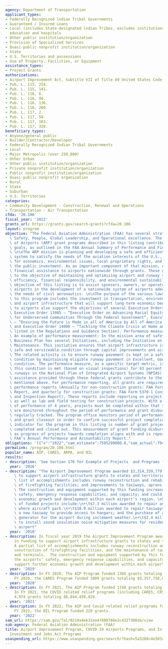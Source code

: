 ```yaml
---
agency: Department of Transportation
applicant_types:
- Federally Recognized lndian Tribal Governments
- Guaranteed / Insured Loans
- Local (includes State-designated lndian Tribes, excludes institutions of higher
  education and hospitals
- Other public institution/organization
- Provision of Specialized Services
- Quasi-public nonprofit institution/organization
- State
- U.S. Territories and possessions
- Use of Property, Facilities, or Equipment
assistance_types:
- Project Grants
authorizations:
- Airport Improvement Act, Subtitle VII of Title 49 United States Code, Aviation Programs.
- Pub. L. 115, 254.
- Pub. L. 115, 141.
- Pub. L. 116, 6.
- Pub. L. 116, 94.
- Pub. L. 116, 136.
- Pub. L. 116, 260.
- Pub. L. 117, 2.
- Pub. L. 117, 58.
- Pub. L. 117, 103.
- Pub. L. 117, 328.
beneficiary_types:
- Anyone/general public
- Builder/Contractor/Developer
- Federally Recognized Indian Tribal Governments
- Local
- Major Metropolis (over 250,000)
- Other Urban
- Other public institution/organization
- Private nonprofit institution/organization
- Public nonprofit institution/organization
- Quasi-public nonprofit organization
- Rural
- State
- Suburban
- U.S. Territories
categories:
- Community Development - Construction, Renewal and Operations
- Transportation - Air Transportation
cfda: '20.106'
fiscal_year: '2022'
grants_url: https://grants.gov/search-grants?cfda=20.106
layout: program
objective: "The Federal Aviation Administration (FAA) has several strategic goals:\
  \ Safety, People, Global Leadership, and Operational excellence. The FAA Office\
  \ of Airports (ARP) grant programs described in this listing contribute to these\
  \ goals, as outlined in the FAA Annual Summary of Performance and Financial Information.\
  \ \n\nThe ARP mission is planning and developing a safe and efficient national airports\
  \ system to satisfy the needs of the aviation interests of the U.S., with considerations\
  \ for economics, environmental issues, local proprietary rights, and safeguarding\
  \ the public investment. As an important component of that mission, ARP provides\
  \ financial assistance to airports nationwide through grants. These grants contribute\
  \ to the objective of maintaining and optimizing airport and runway safety, capacity,\
  \ efficiency, financial responsibility, and environmental sustainability. The program\
  \ objective of this listing is to assist sponsors, owners, or operators of public-use\
  \ airports in the development of a nationwide system of airports adequate to meet\
  \ the needs of civil aeronautics. \n\nThe purpose of the various laws applicable\
  \ to this program includes the investment in transportation, environmental protection,\
  \ and airport infrastructure that will support long-term economic benefits. Grants\
  \ to airports also support the objectives of several Executive Orders, including\
  \ Executive Order 13985 – “Executive Order on Advancing Racial Equity and Support\
  \ for Underserved Communities Through the Federal Government”, Executive Order 14005\
  \ – “Ensuring the Future is Made in all of America by All of America’s Workers”,\
  \ and Executive Order 14008 – “Tackling the Climate Crisis at Home and Abroad” (as\
  \ listed in the Regulations and Guidance Section). Performance measurement and reporting.\
  \ An example of performance measurement: In the mission area of safety, the FAA\
  \ Business Plan has several Initiatives, including the Initiative on Runway Pavement\
  \ Maintenance. This initiative ensures that airport infrastructure is kept in a\
  \ safe and serviceable condition through capital improvements and airport inspections.\
  \ The related activity is to ensure runway pavement is kept in a safe and serviceable\
  \ condition by maintaining eligible runway pavement in Excellent, Good, or Fair\
  \ condition. The performance measure, as a specific target metric, is ensuring that\
  \ this condition is met (based on visual inspections) for 93 percent of the paved\
  \ runways in the National Plan of Integrated Airport Systems (NPIAS). The financial\
  \ assistance provided through these federal grants contribute to the capital improvements\
  \ mentioned above. For performance reporting, all grants are required to submit\
  \ performance reports (Annually for non-construction grants: FAA Form 5100-140 Performance\
  \ Report, and quarterly for construction grants: FAA Form 5370-1 Construction Progress\
  \ and Inspection Report). These reports include reporting on project milestone goals\
  \ as well as lab and field testing for construction projects. With a standard period\
  \ of performance of 4 years, projects must be completed within that timeframe. Projects\
  \ are monitored throughout the period of performance and grant disbursements are\
  \ regularly tracked. The program office monitors period of performance expirations\
  \ and grant closeout in order to confirm successful project completion. A key performance\
  \ indicator for the program in this listing is number of grant projects successfully\
  \ completed and closed out. This measurement of grant funding disbursement as well\
  \ as progress of projects towards completion aligns with and is reported on in the\
  \ FAA’s Annual Performance and Accountability Report."
obligations: '[{"x":"2022","sam_estimate":7595299000.0,"sam_actual":7945322093.0,"usa_spending_actual":18622835.08},{"x":"2023","sam_estimate":7163117638.0,"sam_actual":0.0,"usa_spending_actual":49857148.370000005},{"x":"2024","sam_estimate":6753914801.0,"sam_actual":0.0,"usa_spending_actual":37593647.67999999}]'
permalink: /program/20.106.html
popular_name: AIP, CARES, ARPA, and BIL
results:
- description: 'See Section 170 for Example of Projects  and Programs for 2016. '
  year: '2016'
- description: "The Airport Improvement Program awarded $3,314,339,779 in funding\
    \ to support airport infrastructure grants to states and territories. A partial\
    \ list of accomplishments includes runway reconstruction and rehabilitation; construction\
    \ of firefighting facilities; and improvements to taxiways, aprons, and terminals.\
    \ The construction and equipment supported by this funding increases the airports’\
    \ safety, emergency response capabilities, and capacity; and could support further\
    \ economic growth and development within each airport’s region. \nSome examples\
    \ of funded projects include:\n•\t$7.3 million awarded to repair an airport apron\
    \ where aircraft park.\n•\t$18.9 million awarded to repair taxiways and construct\
    \ a new taxiway to provide access to hangars; and the purchase of an emergency\
    \ generator for the airport during inclement weather.\n•\t$2.4 million awarded\
    \ to install sound insulation noise mitigation measures for residences near the\
    \ airport"
  year: '2018'
- description: In fiscal year 2019 the Airport Improvement Program awarded $3,589,788,190
    in funding to support airport infrastructure grants to states and territories.
    A partial list of accomplishments includes runway reconstruction and rehabilitation,
    construction of firefighting facilities, and the maintenance of taxiways, aprons,
    and terminals.  The construction and equipment supported by this funding increase
    the airports’ safety, emergency response capabilities, and capacity, and could
    support further economic growth and development within each airport’s region.
  year: '2019'
- description: In FY 2020, The AIP Program funded 1366 grants totaling $4,317,970,954.  In
    FY 2020, the CARES Program funded 3809 grants totaling $9,357,750,068.
  year: '2020'
- description: In FY 2021, The AIP Program funded 1748 grants totaling $3,690,362,301.
    In FY 2021, the COVID related relief programs (including CARES, CRSSA, ARPA) funded
    4,974 grants totaling $6,844,450,920.
  year: '2021'
- description: In FY 2022, The AIP and Covid related relief programs funded 3404 grants.  In
    FY 2022, the BIL Program funded 220 grants.
  year: '2022'
sam_url: https://sam.gov/fal/0219a4eb31ee47808786e2c4327306da/view
sub-agency: Federal Aviation Administration (FAA)
title: Airport Improvement Program, COVID-19 Airports Programs, and Infrastructure
  Investment and Jobs Act Programs
usaspending_url: https://www.usaspending.gov/search/?hash=5a3288c4e503ab9cb1dd99da18ee2b8a
---
```

